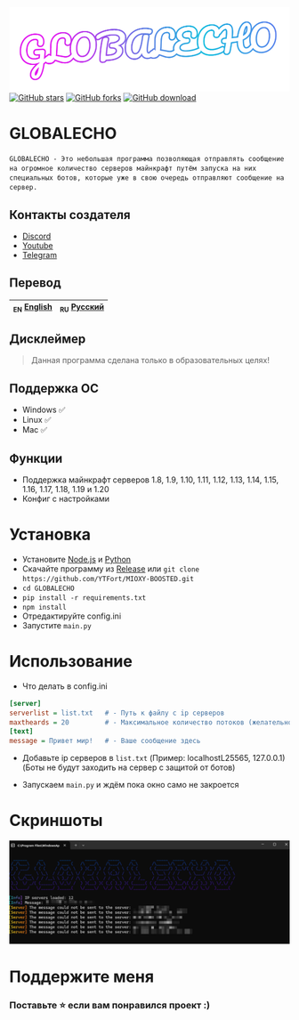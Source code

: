 ![Header](/media/logo.png)
<a href="https://github.com/YTFort/GLOBALECHO/stargazers"><img src="https://badgen.net/github/stars/YTFort/GLOBALECHO" alt="GitHub stars"/></a>
<a href="https://github.com/YTFort/GLOBALECHO"><img src="https://badgen.net/github/forks/YTFort/GLOBALECHO" alt="GitHub forks"/></a>
<a href="https://github.com/YTFort/GLOBALECHO/releases"><img src="https://badgen.net/github/assets-dl/YTFort/GLOBALECHO" alt="GitHub download"/></a>

# GLOBALECHO

`GLOBALECHO - Это небольшая программа позволяющая отправлять сообщение на огромное количество серверов майнкрафт путём запуска на них специальных ботов, которые уже в свою очередь отправляют сообщение на сервер.`

## Контакты создателя

- [Discord](https://discord.gg/bjgpVAxgyE)
- [Youtube](https://youtube.com/c/fortcote)
- [Telegram](https://t.me/FortcoteTG)

## Перевод


| <sub>EN</sub> [English](README.md) | <sub>RU</sub> [Русский](README_RU.md) |
| ---------------------------------- | -------------------------------------------- |

## Дисклеймер

> Данная программа сделана только в образовательных целях!

## Поддержка ОС

* Windows ✅
* Linux ✅
* Mac ✅

## Функции

* Поддержка майнкрафт серверов 1.8, 1.9, 1.10, 1.11, 1.12, 1.13, 1.14, 1.15, 1.16, 1.17, 1.18, 1.19 и 1.20
* Конфиг с настройками

# Установка

* Установите [Node.js](https://nodejs.dev) и [Python](https://www.python.org/)
* Скачайте программу из [Release](https://github.com/YTFort/GLOBALECHO/releases) или `git clone https://github.com/YTFort/MIOXY-BOOSTED.git`
* `cd GLOBALECHO`
* `pip install -r requirements.txt`
* `npm install`
* Отредактируйте config.ini
* Запустите `main.py`

# Использование

* Что делать в config.ini

```ini
[server]
serverlist = list.txt   # - Путь к файлу с ip серверов
maxtheards = 20         # - Максимальное количество потоков (желательно 20 - 40)
[text]
message = Привет мир!   # - Ваше сообщение здесь
```

* Добавьте ip серверов в `list.txt` (Пример: localhostL25565, 127.0.0.1) (Боты не будут заходить на сервер с защитой от ботов)

* Запускаем `main.py` и ждём пока окно само не закроется

# Скриншоты

![Main](/media/main.png)

# Поддержите меня

### Поставьте ⭐ если вам понравился проект :)
